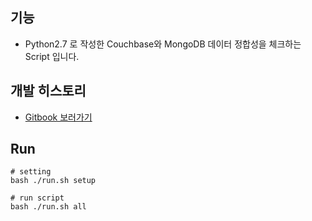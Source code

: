 ## 기능
- Python2.7 로 작성한 Couchbase와 MongoDB 데이터 정합성을 체크하는 Script 입니다.

## 개발 히스토리
- [Gitbook 보러가기](https://gajami.gitbook.io/python-couchbase-mongo/)

## Run
```$xslt
# setting
bash ./run.sh setup

# run script
bash ./run.sh all
```